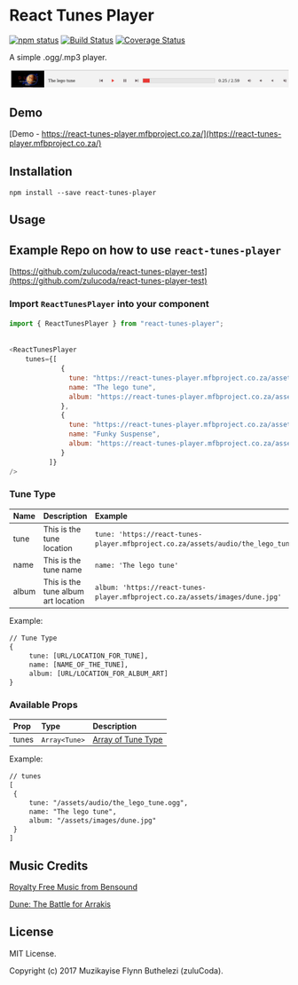 
# React Tunes Player
[![npm status](https://img.shields.io/npm/v/react-tunes-player.svg)](https://www.npmjs.com/package/react-tunes-player) 
[![Build Status](https://travis-ci.org/zulucoda/react-tunes-player.svg?branch=master)](https://travis-ci.org/zulucoda/react-tunes-player) 
[![Coverage Status](https://coveralls.io/repos/github/zulucoda/react-tunes-player/badge.svg?branch=master)](https://coveralls.io/github/zulucoda/react-tunes-player?branch=master)

A simple .ogg/.mp3 player. 

[![react-tunes-player-example](react-tunes-player-example.gif)](https://react-tunes-player.mfbproject.co.za/)

## Demo
[Demo - https://react-tunes-player.mfbproject.co.za/](https://react-tunes-player.mfbproject.co.za/)

## Installation

````
npm install --save react-tunes-player
````

## Usage

## Example Repo on how to use `react-tunes-player`
[https://github.com/zulucoda/react-tunes-player-test](https://github.com/zulucoda/react-tunes-player-test)

### Import `ReactTunesPlayer` into your component

````javascript
import { ReactTunesPlayer } from "react-tunes-player";
````

````javascript

<ReactTunesPlayer
    tunes={[
             {
               tune: "https://react-tunes-player.mfbproject.co.za/assets/audio/the_lego_tune.ogg",
               name: "The lego tune",
               album: "https://react-tunes-player.mfbproject.co.za/assets/images/dune.jpg"
             },
             {
               tune: "https://react-tunes-player.mfbproject.co.za/assets/audio/bensound-funkysuspense.mp3",
               name: "Funky Suspense",
               album: "https://react-tunes-player.mfbproject.co.za/assets/images/funkysuspense.jpg"
             }
          ]}
/>
````

### Tune Type

| Name | Description | Example |
| :------| :-----------| :-----------| 
| tune  | This is the tune location | `tune: 'https://react-tunes-player.mfbproject.co.za/assets/audio/the_lego_tune.ogg'` |
| name  | This is the tune name | `name: 'The lego tune'` |
| album  | This is the tune album art location | `album: 'https://react-tunes-player.mfbproject.co.za/assets/images/dune.jpg'` |

Example:
```
// Tune Type
{
     tune: [URL/LOCATION_FOR_TUNE],
     name: [NAME_OF_THE_TUNE],
     album: [URL/LOCATION_FOR_ALBUM_ART]
}
```

### Available Props

| Prop | Type | Description |
| :------| :-----------| :-----------|
| tunes  | `Array<Tune>` | [Array of Tune Type](#tune-type) |

Example:
```
// tunes
[
 {
     tune: "/assets/audio/the_lego_tune.ogg",
     name: "The lego tune",
     album: "/assets/images/dune.jpg"
 }
]
```

## Music Credits
[Royalty Free Music from Bensound](http://www.bensound.com/)

[Dune: The Battle for Arrakis](https://en.wikipedia.org/wiki/Dune_II)

## License
MIT License.

Copyright (c) 2017 Muzikayise Flynn Buthelezi (zuluCoda).
